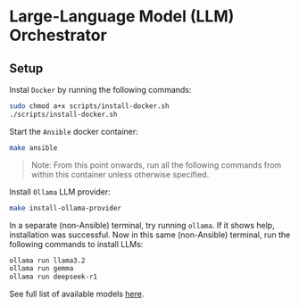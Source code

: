 # Large-Language Model (LLM) Orchestrator

## Setup

Instal `Docker` by running the following commands:

```sh
sudo chmod a+x scripts/install-docker.sh
./scripts/install-docker.sh
```

Start the `Ansible` docker container:

```sh
make ansible
```

> Note: From this point onwards, run all the following commands from within this container unless otherwise specified.

Install `Ollama` LLM provider:

```sh
make install-ollama-provider
```

In a separate (non-Ansible) terminal, try running `ollama`. 
If it shows help, installation was successful.
Now in this same (non-Ansible) terminal, run the following commands to install LLMs:

```sh
ollama run llama3.2
ollama run gemma
ollama run deepseek-r1
```

See full list of available models [here](https://ollama.com/library).

